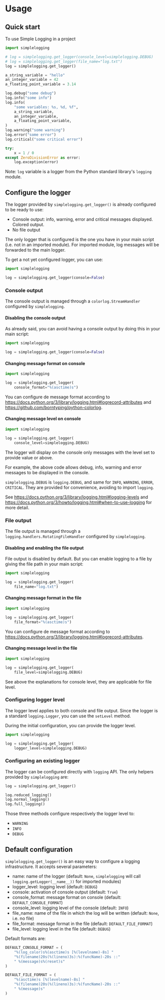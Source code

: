 # Usage

## Quick start

To use Simple Logging in a project

```python
import simplelogging

# log = simplelogging.get_logger(console_level=simplelogging.DEBUG)
# log = simplelogging.get_logger(file_name="log.txt")
log = simplelogging.get_logger()

a_string_variable = "hello"
an_integer_variable = 42
a_floating_point_variable = 3.14

log.debug("some debug")
log.info("some info")
log.info(
    "some variables: %s, %d, %f",
    a_string_variable,
    an_integer_variable,
    a_floating_point_variable,
)
log.warning("some warning")
log.error("some error")
log.critical("some critical error")

try:
    x = 1 / 0
except ZeroDivisionError as error:
    log.exception(error)
```

Note: `log` variable is a logger from the Python standard library's `logging` module.

## Configure the logger

The logger provided by `simplelogging.get_logger()` is already configured to be ready to use:

* Console output: info, warning, error and critical messages displayed. Colored output.
* No file output

The only logger that is configured is the one you have in your main script (i.e. not in an imported module). For imported module, log messages will be forwarded to the main logger.

To get a not yet configured logger, you can use:

```python
import simplelogging

log = simplelogging.get_logger(console=False)
```

### Console output

The console output is managed through a `colorlog.StreamHandler` configured by `simplelogging`.

#### Disabling the console output

As already said, you can avoid having a console output by doing this in your main script:

```python
import simplelogging

log = simplelogging.get_logger(console=False)
```

#### Changing message format on console

```python
import simplelogging

log = simplelogging.get_logger(
    console_format="%(asctime)s")
```

You can configure de message format according to https://docs.python.org/3/library/logging.html#logrecord-attributes and https://github.com/borntyping/python-colorlog.

#### Changing message level on console

```python
import simplelogging

log = simplelogging.get_logger(
    console_level=simplelogging.DEBUG)
```

The logger will display on the console only messages with the level set to provide value or above.

For example, the above code allows debug, info, warning and error messages to be displayed in the console.

`simplelogging.DEBUG` is `logging.DEBUG`, and same for `INFO`, `WARNING`, `ERROR`, `CRITICAL`. They are provided for convenience, avoiding to import `logging`.

See https://docs.python.org/3/library/logging.html#logging-levels and https://docs.python.org/3/howto/logging.html#when-to-use-logging for more detail.

### File output

The file output is managed through a `logging.handlers.RotatingFileHandler` configured by `simplelogging`.

#### Disabling and enabling the file output

File output is disabled by default. But you can enable logging to a file by giving the file path in your main script:

```python
import simplelogging

log = simplelogging.get_logger(
    file_name="log.txt")
```

#### Changing message format in the file

```python
import simplelogging

log = simplelogging.get_logger(
    file_format="%(asctime)s")
```

You can configure de message format according to https://docs.python.org/3/library/logging.html#logrecord-attributes.

#### Changing message level in the file

```python
import simplelogging

log = simplelogging.get_logger(
    file_level=simplelogging.DEBUG)
```

See above the explanations for console level, they are applicable for file level.

### Configuring logger level

The logger level applies to both console and file output. Since the logger is a standard `logging.Logger`, you can use the `setLevel` method.

During the initial configuration, you can provide the logger level.

```python
import simplelogging

log = simplelogging.get_logger(
    logger_level=simplelogging.DEBUG)
```

### Configuring an existing logger

The logger can be configured directly with `logging` API. The only helpers provided by `simplelogging` are:

```python
log = simplelogging.get_logger()

log.reduced_logging()
log.normal_logging()
log.full_logging()
```

Those three methods configure respectively the logger level to:

* `WARNING`
* `INFO`
* `DEBUG`

## Default configuration

`simplelogging.get_logger()` is an easy way to configure a logging infrastructure. It accepts several parameters:

* name: name of the logger (default: `None`, `simplelogging` will call `logging.getLogger(__name__))` for imported modules)
* logger_level: logging level (default: `DEBUG`)
* console: activation of console output (default: `True`)
* console_format: message format on console (default: `DEFAULT_CONSOLE_FORMAT`)
* console_level: logging level of the console (default: `INFO`)
* file_name: name of the file in which the log will be written (default: `None`, i.e. no file)
* file_format: message format in the file (default: `DEFAULT_FILE_FORMAT`)
* file_level: logging level in the file (default: `DEBUG`)

Default formats are:

```python
DEFAULT_CONSOLE_FORMAT = (
    "%(log_color)s%(asctime)s [%(levelname)-8s] "
    "%(filename)20s(%(lineno)3s):%(funcName)-20s ::"
    " %(message)s%(reset)s"
)

DEFAULT_FILE_FORMAT = (
    "%(asctime)s [%(levelname)-8s] "
    "%(filename)20s(%(lineno)3s):%(funcName)-20s ::"
    " %(message)s"
)
```